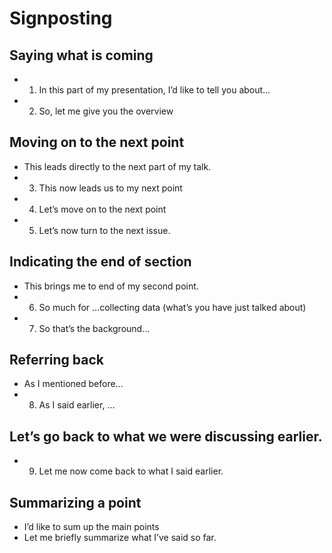 # Signposting

## Saying what is coming

- 1. In this part of my presentation, I’d like to tell you about…
- 2. So, let me give you the overview

## Moving on to the next point
- This leads directly to the next part of my talk.
- 3. This now leads us to my next point
- 4.  Let’s move on to the next point
- 5. Let’s now turn to the next issue.

## Indicating the end of section
- This brings me to end of my second point.
- 6. So much for …collecting data (what’s you have just talked about)
- 7. So that’s the background…

## Referring back
- As I mentioned before…
- 8. As I said earlier, …

## Let’s go back to what we were discussing earlier.
- 9. Let me now come back to what I said earlier.

## Summarizing a point
- I’d like to sum up the main points
- Let me briefly summarize what I’ve said so far.

